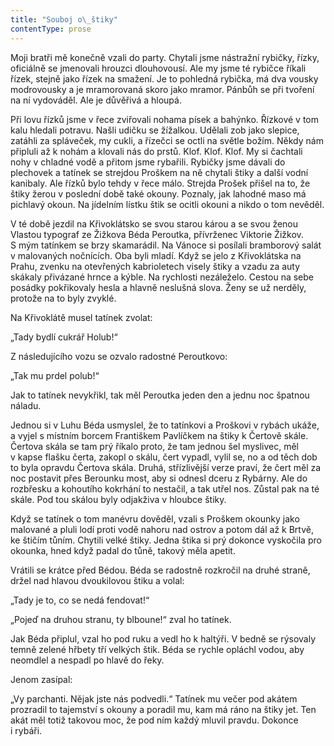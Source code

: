 ```yaml
---
title: "Souboj o\_štiky"
contentType: prose
---
```


  

Moji bratři mě konečně vzali do party. Chytali jsme nástražní rybičky, řízky, oficiálně se jmenovali hrouzci dlouhovousí. Ale my jsme té rybičce říkali řízek, stejně jako řízek na smažení. Je to pohledná rybička, má dva vousky modrovousky a je mramorovaná skoro jako mramor. Pánbůh se při tvoření na ní vydováděl. Ale je důvěřivá a hloupá.

Při lovu řízků jsme v řece zviřovali nohama písek a bahýnko. Řízkové v tom kalu hledali potravu. Našli udičku se žížalkou. Udělali zob jako slepice, zatáhli za spláveček, my cukli, a řízečci se octli na světle božím. Někdy nám připluli až k nohám a klovali nás do prstů. Klof. Klof. Klof. My si čachtali nohy v chladné vodě a přitom jsme rybařili. Rybičky jsme dávali do plechovek a tatínek se strejdou Proš­kem na ně chytali štiky a další vodní kanibaly. Ale řízků bylo tehdy v řece málo. Strejda Prošek přišel na to, že štiky žerou v poslední době také okouny. Poznaly, jak lahodné maso má pichlavý okoun. Na jídelním lístku štik se ocitli okouni a nikdo o tom nevěděl.

V té době jezdil na Křivoklátsko se svou starou károu a se svou ženou Vlastou typograf ze Žižkova Béda Peroutka, přívrženec Viktorie Žižkov. S mým tatínkem se brzy skamarádil. Na Vánoce si posílali bramborový salát v malovaných nočnících. Oba byli mladí. Když se jelo z Křivoklátska na Prahu, zvenku na otevřených kabrioletech visely štiky a vzadu za auty skákaly přivázané hrnce a kýble. Na rychlosti nezáleželo. Cestou na sebe posádky pokřikovaly hesla a hlavně neslušná slova. Ženy se už nerděly, protože na to byly zvyklé.

Na Křivoklátě musel tatínek zvolat:

„Tady bydlí cukrář Holub!“

Z následujícího vozu se ozvalo radostné Peroutkovo:

„Tak mu prdel polub!“

Jak to tatínek nevykřikl, tak měl Peroutka jeden den a jednu noc špatnou náladu.

Jednou si v Luhu Béda usmyslel, že to tatínkovi a Proškovi v rybách ukáže, a vyjel s místním borcem Františkem Pavlíčkem na štiky k Čertově skále. Čertova skála se tam prý říkalo proto, že tam jednou šel myslivec, měl v kapse flašku čerta, zakopl o skálu, čert vypadl, vylil se, no a od těch dob to byla opravdu Čertova skála. Druhá, střízlivější verze praví, že čert měl za noc postavit přes Berounku most, aby si odnesl dceru z Rybárny. Ale do rozbřesku a kohoutího kokrhání to nestačil, a tak utřel nos. Zůstal pak na té skále. Pod tou skálou byly odjakživa v hloubce štiky.

Když se tatínek o tom manévru dověděl, vzali s Proškem okounky jako malované a pluli lodí proti vodě nahoru nad ostrov a potom dál až k Brtvě, ke štičím tůním. Chytili velké štiky. Jedna štika si prý dokonce vyskočila pro okounka, hned když padal do tůně, takový měla apetit.

Vrátili se krátce před Bédou. Béda se radostně rozkročil na druhé straně, držel nad hlavou dvoukilovou štiku a volal:

„Tady je to, co se nedá fendovat!“

„Pojeď na druhou stranu, ty blboune!“ zval ho tatínek.

Jak Béda připlul, vzal ho pod ruku a vedl ho k haltýři. V bedně se rýsovaly temně zelené hřbety tří velkých štik. Béda se rychle opláchl vodou, aby neomdlel a nespadl po hlavě do řeky.

Jenom zasípal:

„Vy parchanti. Nějak jste nás podvedli.“ Tatínek mu večer pod akátem prozradil to tajemství s okouny a poradil mu, kam má ráno na štiky jet. Ten akát měl totiž takovou moc, že pod ním každý mluvil pravdu. Dokonce i rybáři.
